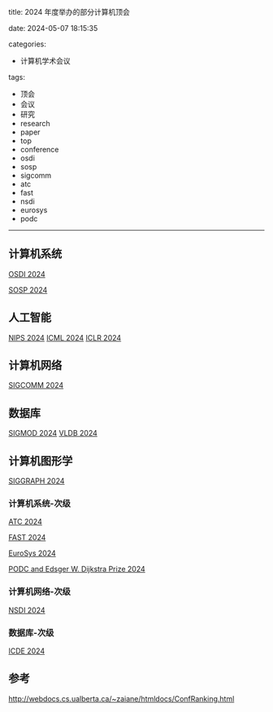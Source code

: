 title: 2024 年度举办的部分计算机顶会

date: 2024-05-07 18:15:35

categories:

- 计算机学术会议

tags:

- 顶会
- 会议
- 研究
- research
- paper
- top
- conference
- osdi
- sosp
- sigcomm
- atc
- fast
- nsdi
- eurosys
- podc

---

## 计算机系统

[OSDI 2024](https://www.usenix.org/conference/osdi24/)

[SOSP 2024](https://sigops.org/s/conferences/sosp/2024/)

## 人工智能

[NIPS 2024](https://nips.cc/Conferences/2024)
[ICML 2024](https://icml.cc/Conferences/2024)
[ICLR 2024](https://iclr.cc/Conferences/2024)

<!-- more -->

## 计算机网络

[SIGCOMM 2024](https://conferences.sigcomm.org/sigcomm/2024/)

## 数据库

[SIGMOD 2024](https://2024.sigmod.org/)
[VLDB 2024](https://vldb.org/2024/)

## 计算机图形学

[SIGGRAPH 2024](https://s2024.siggraph.org/)

### 计算机系统-次级

[ATC 2024](https://www.usenix.org/conference/atc24)

[FAST 2024](https://www.usenix.org/conference/fast24)

[EuroSys 2024](https://2024.eurosys.org/)

[PODC and Edsger W. Dijkstra Prize 2024](https://www.podc.org/podc2024)

### 计算机网络-次级

[NSDI 2024](https://www.usenix.org/conference/nsdi24)

### 数据库-次级

[ICDE 2024](https://icde2024.github.io/)

## 参考

<http://webdocs.cs.ualberta.ca/~zaiane/htmldocs/ConfRanking.html>
